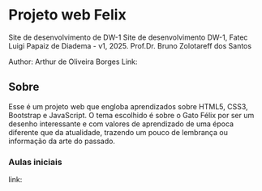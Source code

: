 # Projeto web Felix
Site de desenvolvimento de DW-1
Site de desenvolvimento DW-1, Fatec Luigi Papaiz de Diadema - v1, 2025.
Prof.Dr. Bruno Zolotareff dos Santos

Author: 
Arthur de Oliveira Borges
Link: 

## Sobre

Esse é um projeto web que engloba aprendizados sobre HTML5, CSS3, Bootstrap e JavaScript. O tema escolhido é sobre o Gato Félix por ser um desenho interessante e com valores de aprendizado de uma época diferente que da atualidade, trazendo um pouco de lembrança ou informação da arte do passado.


### Aulas iniciais
link: 
